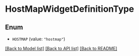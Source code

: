 # HostMapWidgetDefinitionType

## Enum


* `HOSTMAP` (value: `"hostmap"`)


[[Back to Model list]](../README.md#documentation-for-models) [[Back to API list]](../README.md#documentation-for-api-endpoints) [[Back to README]](../README.md)



